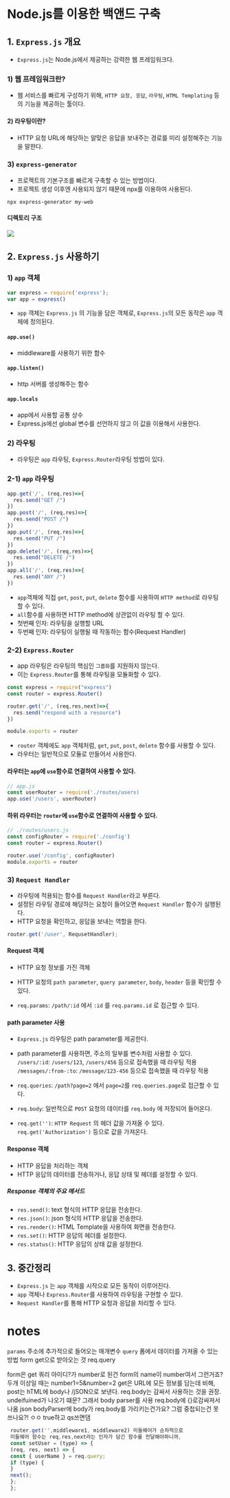 # Node.js를 이용한 백앤드 구축

## 1. `Express.js` 개요
- `Express.js`는 Node.js에서 제공하는 강력한 웹 프레임워크다. 

### 1) 웹 프레임워크란?
- 웹 서비스를 빠르게 구성하기 위해, `HTTP 요청, 응답`, `라우팅`, `HTML Templating` 등의 기능을 제공하는 툴이다.

#### 2) 라우팅이란?

- HTTP 요청 URL에 해당하는 알맞은 응답을 보내주는 경로를 미리 설정해주는 기능을 말한다.

### 3) `express-generator`

- 프로젝트의 기본구조를 빠르게 구축할 수 있는 방법이다.
- 프로젝트 생성 이후엔 사용되지 않기 때문에 npx를 이용하여 사용된다.

```shell
npx express-generator my-web
```

#### 디렉토리 구조

![](https://user-images.githubusercontent.com/76730867/154475690-52fa0094-d0e7-4005-9c21-454d4a54c36b.PNG)


## 2. `Express.js` 사용하기

### 1) `app` 객체
```js
var express = require('express');
var app = express()
```

- `app` 객체는 `Express.js` 의 기능을 담은 객체로, `Express.js`의 모든 동작은 `app` 객체에 정의된다.

#### `app.use()`
- middleware를 사용하기 위한 함수

#### `app.listen()`
- http 서버를 생성해주는 함수

#### `app.locals`
- app에서 사용할 공통 상수
- Express.js에선 global 변수를 선언하지 않고 이 값을 이용해서 사용한다.

### 2) 라우팅

- 라우팅은 `app` 라우팅, `Express.Router`라우팅 방법이 있다.
 
### 2-1) `app` 라우팅 

```js
app.get('/', (req,res)=>{
  res.send("GET /")
})
app.post('/', (req,res)=>{
  res.send("POST /")
})
app.put('/', (req,res)=>{
  res.send("PUT /")
})
app.delete('/', (req,res)=>{
  res.send("DELETE /")
})
app.all('/', (req,res)=>{
  res.send("ANY /")
})
```

- `app`객체에 직접 `get`, `post`, `put`, `delete` 함수를 사용하여 `HTTP method`로 라우팅 할 수 있다.
- `all`함수를 사용하면 HTTP method에 상관없이 라우팅 할 수 있다.
- 첫번째 인자: 라우팅을 실행할 URL
- 두번째 인자: 라우팅이 실행될 때 작동하는 함수(Request Handler)

### 2-2) `Express.Router`

- app 라우팅은 라우팅의 핵심인 `그룹화`를 지원하지 않는다.
- 이는 `Express.Router`를 통해 라우팅을 모듈화할 수 있다.

```js
const express = require("express")
const router = express.Router()

router.get('/', (req,res,next)=>{
  res.send("respond with a resource")
})

module.exports = router
```
- `router` 객체에도 `app` 객체처럼, `get`, `put`, `post`, `delete` 함수를 사용할 수 있다.
- 라우터는 일반적으로 모듈로 만들어서 사용한다.

#### 라우터는 `app`에 `use`함수로 연결하여 사용할 수 있다.

```js
// app.js
const userRouter = require('./routes/users)
app.use('/users', userRouter)
```

#### 하위 라우터는 `router`에 `use`함수로 연결하여 사용할 수 있다.
```js
// ./routes/users.js
const configRouter = require('./config')
const router = express.Router()

router.use('/config', configRouter)
module.exports = router
```

### 3) `Request Handler`

- 라우팅에 적용되는 함수를 `Request Handler`라고 부른다.
- 설정된 라우팅 경로에 해당하는 요청이 들어오면 `Request Handler` 함수가 실행된다.
- HTTP 요청을 확인하고, 응답을 보내는 역할을 한다.

```js
router.get('/user', RequsetHandler);
```

#### Request 객체

- HTTP 요청 정보를 가진 객체
- HTTP 요청의 `path parameter`, `query parameter`, `body`, `header` 등을 확인할 수 있다.

- `req.params`: `/path/:id` 에서 `:id` 를 `req.params.id` 로 접근할 수 있다.

#### path parameter 사용
- `Express.js` 라우팅은 path parameter를 제공한다.
- path parameter를 사용하면, 주소의 일부를 변수처럼 사용할 수 있다.
`/users/:id`: `/users/123`, `/users/456` 등으로 접속했을 때 라우팅 적용
`/messages/:from-:to`: `/message/123-456` 등으로 접속했을 때 라우팅 적용

- `req.queries`: `/path?page=2` 에서 `page=2`를 `req.queries.page`로 접근할 수 있다.
- `req.body`: 일반적으로 `POST` 요청의 데이터를 `req.body` 에 저장되어 들어온다.
- `req.get('')`: `HTTP Request` 의 헤더 값을 가져올 수 있다. `req.get('Authorization')` 등으로 값을 가져온다.


#### Response 객체

- HTTP 응답을 처리하는 객체
- HTTP 응답의 데이터를 전송하거나, 응답 상태 및 헤더를 설정할 수 있다.

##### Response 객체의 주요 메서드

- `res.send()`: text 형식의 HTTP 응답을 전송한다.
- `res.json()`: json 형식의 HTTP 응답을 전송한다.
- `res.render()`: HTML Template을 사용하여 화면을 전송한다.
- `res.set()`: HTTP 응답의 헤더를 설정한다.
- `res.status()`: HTTP 응답의 상태 값을 설정한다.

## 3. 중간정리
- `Express.js` 는 `app` 객체를 시작으로 모든 동작이 이루어진다.
- `app` 객체나 `Express.Router`를 사용하여 라우팅을 구현할 수 있다.
- `Request Handler`를 통해 HTTP 요청과 응답을 처리할 수 있다.



# notes

`params` 주소에 추가적으로 들어오는 매개변수
`query` 폼에서 데이터를 가져올 수 있는 방법 form get으로 받아오는 것 req.query

form은 get 쿼리 아이디?가 number로 된건 form의 name이 number여서 그런거죠?
두개 이상일 때는 number1=5&number=2
get은 URL에 모든 정보를 담는데 비해, post는 hTML에 body나 /jSON으로 보낸다.
req.body는 감싸서 사용하는 것을 권장. undeifuined가 나오기 떄문?
그래서 body parser를 사용
req.body에 {}로감싸져서 나옴 json
bodyParser에 body가 req.body를 가리키는건가요?
그럼 중첩되는건 못쓰나요?! ㅇㅇ true하고 qs쓰면댐

```js
 router.get('',middleware1, middleware2) 미들웨어가 순차적으로
 미들웨어 함수는 req,res,next라는 인자가 담긴 함수를 전달해야하니까,
 const setUser = (type) => {
 (req, res, next) => {
 const { userName } = req.query;
 if (type) {
 }
 next();
 };
 };
```
